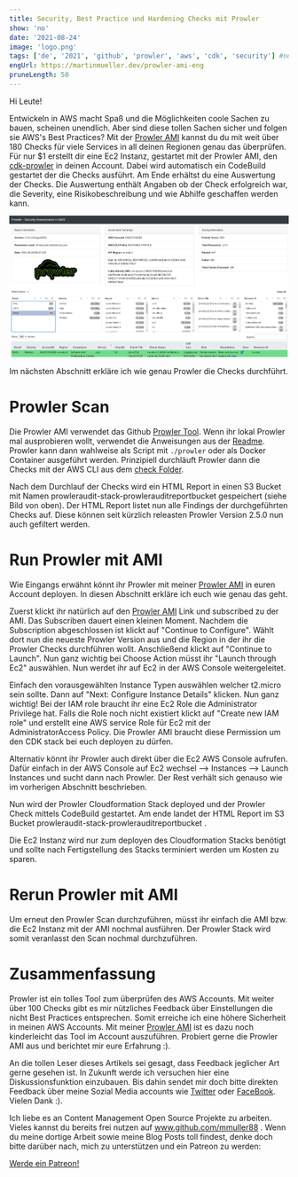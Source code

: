```yaml
---
title: Security, Best Practice und Hardening Checks mit Prowler
show: 'no'
date: '2021-08-24'
image: 'logo.png'
tags: ['de', '2021', 'github', 'prowler', 'aws', 'cdk', 'security'] #nofeed
engUrl: https://martinmueller.dev/prowler-ami-eng
pruneLength: 50
---
```


Hi Leute!

Entwickeln in AWS macht Spaß und die Möglichkeiten coole Sachen zu bauen, scheinen unendlich. Aber sind diese tollen Sachen sicher und folgen sie AWS's Best Practices? Mit der [Prowler AMI](https://aws.amazon.com/marketplace/pp/prodview-jlwcdlc3weta6) kannst du du mit weit über 180 Checks für viele Services in all deinen Regionen genau das überprüfen. Für nur $1 erstellt dir eine Ec2 Instanz, gestartet mit der Prowler AMI, den [cdk-prowler](https://github.com/mmuller88/cdk-prowler) in deinen Account. Dabei wird automatisch ein CodeBuild gestartet der die Checks ausführt. Am Ende erhältst du eine Auswertung der Checks. Die Auswertung enthält Angaben ob der Check erfolgreich war, die Severity, eine Risikobeschreibung und wie Abhilfe geschaffen werden kann.

![HTML Report](https://raw.githubusercontent.com/mmuller88/mmblog/master/content/prowler-ami/html-out.png)

Im nächsten Abschnitt erkläre ich wie genau Prowler die Checks durchführt.

# Prowler Scan
Die Prowler AMI verwendet das Github [Prowler Tool](https://github.com/toniblyx/prowler). Wenn ihr lokal Prowler mal ausprobieren wollt, verwendet die Anweisungen aus der [Readme](https://github.com/toniblyx/prowler#requirements-and-installation). Prowler kann dann wahlweise als Script mit `./prowler` oder als Docker Container ausgeführt werden. Prinzipiell durchläuft Prowler dann die Checks mit der AWS CLI aus dem [check Folder](https://github.com/toniblyx/prowler/tree/master/checks).

Nach dem Durchlauf der Checks wird ein HTML Report in einen S3 Bucket mit Namen prowleraudit-stack-prowlerauditreportbucket gespeichert (siehe Bild von oben). Der HTML Report listet nun alle Findings der durchgeführten Checks auf. Diese können seit kürzlich releasten Prowler Version 2.5.0 nun auch gefiltert werden.

# Run Prowler mit AMI
Wie Eingangs erwähnt könnt ihr Prowler mit meiner [Prowler AMI](https://aws.amazon.com/marketplace/pp/prodview-jlwcdlc3weta6) in euren Account deployen. In diesen Abschnitt erkläre ich euch wie genau das geht.

Zuerst klickt ihr natürlich auf den [Prowler AMI](https://aws.amazon.com/marketplace/pp/prodview-jlwcdlc3weta6) Link und subscribed zu der AMI. Das Subscriben dauert einen kleinen Moment. Nachdem die Subscription abgeschlossen ist klickt auf "Continue to Configure". Wählt dort nun die neueste Prowler Version aus und die Region in der ihr die Prowler Checks durchführen wollt. Anschließend klickt auf "Continue to Launch". Nun ganz wichtig bei Choose Action müsst ihr "Launch through Ec2" auswählen. Nun werdet ihr auf Ec2 in der AWS Console weitergeleitet.

Einfach den vorausgewählten Instance Typen auswählen welcher t2.micro sein sollte. Dann auf "Next: Configure Instance Details" klicken. Nun ganz wichtig! Bei der IAM role braucht ihr eine Ec2 Role die Administrator Privilege hat. Falls die Role noch nicht existiert klickt auf "Create new IAM role" und erstellt eine AWS service Role für Ec2 mit der AdministratorAccess Policy. Die Prowler AMI braucht diese Permission um den CDK stack bei euch deployen zu dürfen.

Alternativ könnt ihr Prowler auch direkt über die Ec2 AWS Console aufrufen. Dafür einfach in der AWS Console auf Ec2 wechsel --> Instances --> Launch Instances und sucht dann nach Prowler. Der Rest verhält sich genauso wie im vorherigen Abschnitt beschrieben.

Nun wird der Prowler Cloudformation Stack deployed und der Prowler Check mittels CodeBuild gestartet. Am ende landet der HTML Report im S3 Bucket prowleraudit-stack-prowlerauditreportbucket .

Die Ec2 Instanz wird nur zum deployen des Cloudformation Stacks benötigt und sollte nach Fertigstellung des Stacks terminiert werden um Kosten zu sparen.

# Rerun Prowler mit AMI
Um erneut den Prowler Scan durchzuführen, müsst ihr einfach die AMI bzw. die Ec2 Instanz mit der AMI nochmal ausführen. Der Prowler Stack wird somit veranlasst den Scan nochmal durchzuführen.

# Zusammenfassung
Prowler ist ein tolles Tool zum überprüfen des AWS Accounts. Mit weiter über 100 Checks gibt es mir nützliches Feedback über Einstellungen die nicht Best Practices entsprechen. Somit erreiche ich eine höhere Sicherheit in meinen AWS Accounts. Mit meiner [Prowler AMI](https://aws.amazon.com/marketplace/pp/prodview-jlwcdlc3weta6) ist es dazu noch kinderleicht das Tool im Account auszuführen. Probiert gerne die Prowler AMI aus und berichtet mir eure Erfahrung :).

An die tollen Leser dieses Artikels sei gesagt, dass Feedback jeglicher Art gerne gesehen ist. In Zukunft werde ich versuchen hier eine Diskussionsfunktion einzubauen. Bis dahin sendet mir doch bitte direkten Feedback über meine Sozial Media accounts wie [Twitter](https://twitter.com/MartinMueller_) oder [FaceBook](https://www.facebook.com/martin.muller.10485). Vielen Dank :).

Ich liebe es an Content Management Open Source Projekte zu arbeiten. Vieles kannst du bereits frei nutzen auf www.github.com/mmuller88 . Wenn du meine dortige Arbeit sowie meine Blog Posts toll findest, denke doch bitte darüber nach, mich zu unterstützen und ein Patreon zu werden:

<a href="https://www.patreon.com/bePatron?u=29010217" data-patreon-widget-type="become-patron-button">Werde ein Patreon!</a><script async src="https://c6.patreon.com/becomePatronButton.bundle.js"></script>